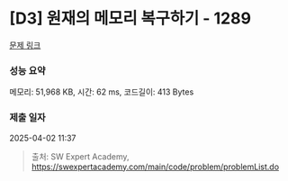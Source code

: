 # [D3] 원재의 메모리 복구하기 - 1289 

[문제 링크](https://swexpertacademy.com/main/code/problem/problemDetail.do?contestProbId=AV19AcoKI9sCFAZN) 

### 성능 요약

메모리: 51,968 KB, 시간: 62 ms, 코드길이: 413 Bytes

### 제출 일자

2025-04-02 11:37



> 출처: SW Expert Academy, https://swexpertacademy.com/main/code/problem/problemList.do